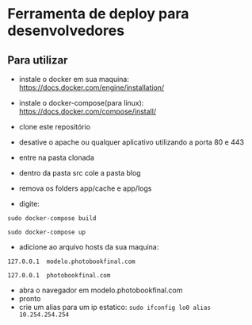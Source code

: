 # Ferramenta de deploy para desenvolvedores

## Para utilizar ##

- instale o docker em sua maquina:
https://docs.docker.com/engine/installation/
- instale o docker-compose(para linux):
https://docs.docker.com/compose/install/

- clone este repositório
- desative o apache ou qualquer aplicativo utilizando a porta 80 e 443
- entre na pasta clonada
- dentro da pasta src cole a pasta blog
- remova os folders app/cache e app/logs
- digite:

`sudo docker-compose build`

`sudo docker-compose up`
- adicione ao arquivo hosts da sua maquina:

`127.0.0.1  modelo.photobookfinal.com`

`127.0.0.1  photobookfinal.com`
- abra o navegador em modelo.photobookfinal.com
- pronto
- crie um alias para um ip estatico:
`sudo ifconfig lo0 alias 10.254.254.254`
